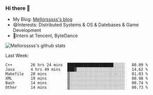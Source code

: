 ### Hi there 👋

- My Blog: [Mellorsssss's blog](https://mellorsssss.com/)
- 😄Interests: Distributed Systems & OS & Datebases & Game Development
- 🤔Intern at Tencent, ByteDance


![Mellorsssss's github stats](https://github-readme-stats.vercel.app/api?username=Mellorsssss&show_icons=true&theme=radical)

<!-- ![Top Langs](https://github-readme-stats.vercel.app/api/top-langs/?username=anuraghazra&hide=javascript,html,typescript,css,glsl) -->

<!--
**Mellorsssss/Mellorsssss** is a ✨ _special_ ✨ repository because its `README.md` (this file) appears on your GitHub profile.

Here are some ideas to get you started:

- 🔭 I’m currently working on ...
- 🌱 I’m currently learning ...
- 👯 I’m looking to collaborate on ...
- 🤔 I’m looking for help with ...
- 💬 Ask me about ...
- 📫 How to reach me: ...
- 😄 Pronouns: ...
- ⚡ Fun fact: ...
-->

Last Week:
<!--START_SECTION:waka-->

```text
C++        26 hrs 24 mins  ████████████████████░░░░░   80.09 %
Java       4 hrs 49 mins   ███▓░░░░░░░░░░░░░░░░░░░░░   14.62 %
Makefile   20 mins         ▒░░░░░░░░░░░░░░░░░░░░░░░░   01.03 %
XML        19 mins         ▒░░░░░░░░░░░░░░░░░░░░░░░░   00.98 %
Bash       14 mins         ▒░░░░░░░░░░░░░░░░░░░░░░░░   00.74 %
Other      14 mins         ▒░░░░░░░░░░░░░░░░░░░░░░░░   00.73 %
```

<!--END_SECTION:waka-->
